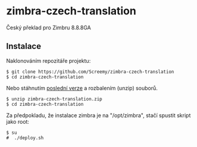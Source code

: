 # zimbra-czech-translation

Český překlad pro Zimbru 8.8.8GA

## Instalace

Naklonováním repozitáře projektu:

    $ git clone https://github.com/Screemy/zimbra-czech-translation
    $ cd zimbra-czech-translation

Nebo stáhnutím [poslední verze](https://github.com/Screemy/zimbra-czech-translation/releases) a rozbalením (unzip) souborů.

    $ unzip zimbra-czech-translation.zip
    $ cd zimbra-czech-translation
 
Za předpokladu, že instalace zimbra je na "/opt/zimbra", stačí spustit skript jako root:

    $ su 
    #  ./deploy.sh
